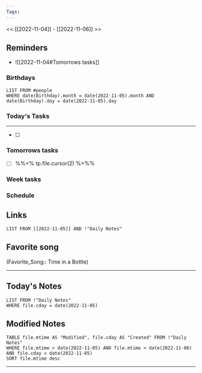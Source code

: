 ```yaml
---
Tags:
---
```

<< [[2022-11-04]] - [[2022-11-06]] >>
## Reminders
- ![[2022-11-04#Tomorrows tasks]]
### Birthdays
```dataview
LIST FROM #people 
WHERE date(Birthday).month = date(2022-11-05).month AND date(Birthday).day = date(2022-11-05).day

```
### Today's Tasks
---
- [ ] 



### Tomorrows tasks
- [ ] %%<% tp.file.cursor(2) %>%%
### Week tasks
### Schedule

## Links
```dataview
LIST FROM [[2022-11-05]] AND !"Daily Notes"
```
## Favorite song
(Favorite_Song:: Time in a Bottle)
___
## Today's Notes
```dataview
LIST FROM !"Daily Notes"
WHERE file.cday = date(2022-11-05)
```
## Modified Notes
```dataview
TABLE file.mtime AS "Modified", file.cday AS "Created" FROM !"Daily Notes" 
WHERE file.mtime > date(2022-11-05) AND file.mtime < date(2022-11-06) AND file.cday < date(2022-11-05)
SORT file.mtime desc
```
___
